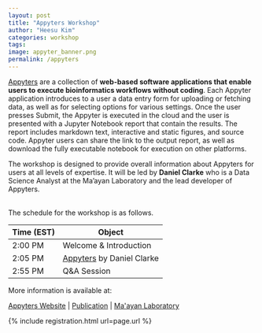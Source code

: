```yaml
---
layout: post
title: "Appyters Workshop"
author: "Heesu Kim"
categories: workshop
tags: 
image: appyter_banner.png
permalink: /appyters
---
```


[Appyters](https://appyters.maayanlab.cloud/#/) are a collection of **web-based software applications that enable users to execute bioinformatics workflows without coding**. Each Appyter application introduces to a user a data entry form for uploading or fetching data, as well as for selecting options for various settings. Once the user presses Submit, the Appyter is executed in the cloud and the user is presented with a Jupyter Notebook report that contain the results. The report includes markdown text, interactive and static figures, and source code. Appyter users can share the link to the output report, as well as download the fully executable notebook for execution on other platforms.

The workshop is designed to provide overall information about Appyters for users at all levels of expertise. It will be led by **Daniel Clarke** who is a Data Science Analyst at the Ma’ayan Laboratory and the lead developer of Appyters.


<br>The schedule for the workshop is as follows. <br>

Time (EST) | Object  
----- | ------------------
2:00 PM  | Welcome & Introduction
2:05 PM  | [Appyters](https://appyters.maayanlab.cloud/#/) by Daniel Clarke
2:55 PM  | Q&A Session


More information is available at: 

[Appyters Website](https://appyters.maayanlab.cloud/#/) | [Publication](https://pubmed.ncbi.nlm.nih.gov/33748796/) | [Ma'ayan Laboratory](https://labs.icahn.mssm.edu/maayanlab/)

{% include registration.html url=page.url %}

